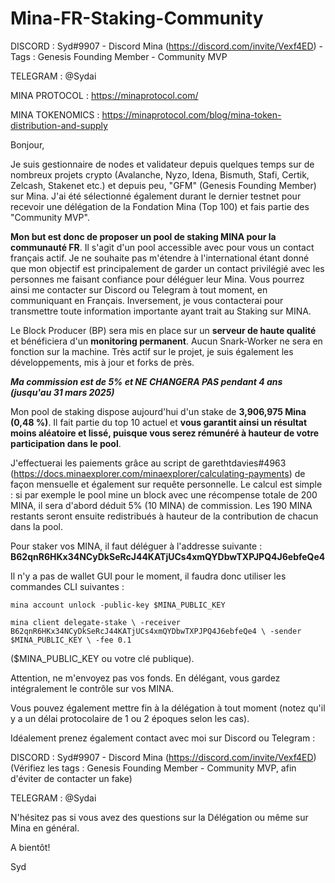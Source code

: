 # Mina-FR-Staking-Community

DISCORD : Syd#9907 - Discord Mina (https://discord.com/invite/Vexf4ED) - Tags : Genesis Founding Member - Community MVP

TELEGRAM : @Sydai

MINA PROTOCOL : https://minaprotocol.com/

MINA TOKENOMICS : https://minaprotocol.com/blog/mina-token-distribution-and-supply


Bonjour,

Je suis gestionnaire de nodes et validateur depuis quelques temps sur de nombreux projets crypto (Avalanche, Nyzo, Idena, Bismuth, Stafi, Certik, Zelcash, Stakenet etc.) et depuis peu, "GFM" (Genesis Founding Member) sur Mina. J'ai été sélectionné également durant le dernier testnet pour recevoir une délégation de la Fondation Mina (Top 100) et fais partie des "Community MVP".

**Mon but est donc de proposer un pool de staking MINA pour la communauté FR**. Il s'agit d'un pool accessible avec pour vous un contact français actif. Je ne souhaite pas m'étendre à l'international étant donné que mon objectif est principalement de garder un contact privilégié avec les personnes me faisant confiance pour déléguer leur Mina. Vous pourrez ainsi me contacter sur Discord ou Telegram à tout moment, en communiquant en Français. Inversement, je vous contacterai pour transmettre toute information importante ayant trait au Staking sur MINA.

Le Block Producer (BP) sera mis en place sur un **serveur de haute qualité** et bénéficiera d'un **monitoring permanent**. Aucun Snark-Worker ne sera en fonction sur la machine. Très actif sur le projet, je suis également les développements, mis à jour et forks de près.

***Ma commission est de 5% et NE CHANGERA PAS pendant 4 ans (jusqu'au 31 mars 2025)***

Mon pool de staking dispose aujourd'hui d'un stake de **3,906,975 Mina (0,48 %)**. Il fait partie du top 10 actuel et **vous garantit ainsi un résultat moins aléatoire et lissé, puisque vous serez rémunéré à hauteur de votre participation dans le pool**.

J'effectuerai les paiements grâce au script de garethtdavies#4963 (https://docs.minaexplorer.com/minaexplorer/calculating-payments) de façon mensuelle et également sur requête personnelle. Le calcul est simple : si par exemple le pool mine un block avec une récompense totale de 200 MINA, il sera d'abord déduit 5% (10 MINA) de commission. Les 190 MINA restants seront ensuite redistribués à hauteur de la contribution de chacun dans la pool.


Pour staker vos MINA, il faut déléguer à l'addresse suivante :
**B62qnR6HKx34NCyDkSeRcJ44KATjUCs4xmQYDbwTXPJPQ4J6ebfeQe4**

Il n'y a pas de wallet GUI pour le moment, il faudra donc utiliser les commandes CLI suivantes :

`mina account unlock -public-key $MINA_PUBLIC_KEY`

`mina client delegate-stake \
    -receiver B62qnR6HKx34NCyDkSeRcJ44KATjUCs4xmQYDbwTXPJPQ4J6ebfeQe4 \
    -sender $MINA_PUBLIC_KEY \
    -fee 0.1`

($MINA_PUBLIC_KEY ou votre clé publique).

Attention, ne m'envoyez pas vos fonds. En délégant, vous gardez intégralement le contrôle sur vos MINA.

Vous pouvez également mettre fin à la délégation à tout moment (notez qu'il y a un délai protocolaire de 1 ou 2 époques selon les cas).

Idéalement prenez également contact avec moi sur Discord ou Telegram :

DISCORD : Syd#9907 - Discord Mina (https://discord.com/invite/Vexf4ED) (Vérifiez les tags : Genesis Founding Member - Community MVP, afin d'éviter de contacter un fake)

TELEGRAM : @Sydai

N'hésitez pas si vous avez des questions sur la Délégation ou même sur Mina en général.

A bientôt!

Syd
